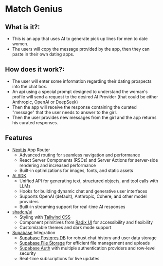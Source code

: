 # Match Genius

## What is it?:

* This is an app that uses AI to generate pick up lines for men to date women.
* The users will copy the message provided by the app, then they can paste in their own dating apps.

## How does it work?:

* The user will enter some information regarding their dating prospects into the chat box. 
* An api using a special prompt designed to understand the woman's profile will send a request to the desired AI Provider (that could be either Anthropic, OpenAI or DeepSeek)
* Then the app will receive the response containing the curated "message" that the user needs to answer to the girl. 
* Then the user provides new messages from the girl and the app returns his curated responses.

## Features

- [Next.js](https://nextjs.org) App Router
  - Advanced routing for seamless navigation and performance
  - React Server Components (RSCs) and Server Actions for server-side rendering and increased performance
  - Built-in optimizations for images, fonts, and static assets
- [AI SDK](https://sdk.vercel.ai/docs)
  - Unified API for generating text, structured objects, and tool calls with LLMs
  - Hooks for building dynamic chat and generative user interfaces
  - Supports OpenAI (default), Anthropic, Cohere, and other model providers
  - Built-in streaming support for real-time AI responses
- [shadcn/ui](https://ui.shadcn.com)
  - Styling with [Tailwind CSS](https://tailwindcss.com)
  - Component primitives from [Radix UI](https://radix-ui.com) for accessibility and flexibility
  - Customizable themes and dark mode support
- [Supabase](https://supabase.com) Integration
  - [Supabase Postgres DB](https://supabase.com/docs/guides/database) for robust chat history and user data storage
  - [Supabase File Storage](https://supabase.com/docs/guides/storage) for efficient file management and uploads
  - [Supabase Auth](https://supabase.com/docs/guides/auth) with multiple authentication providers and row-level security
  - Real-time subscriptions for live updates